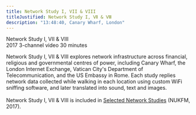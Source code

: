 ```yaml
---
title: Network Study I, VII & VIII
titleJustified: Network Study I, Ⅶ & Ⅷ
description: "13:48:40, Canary Wharf, London"
---
```

Network Study I, VII & VIII<span class="dc-hide-on-large"><br>2017</span>
3-channel video
30 minutes
<span class="dc-hide-on-large"><br></span>

Network Study I, VII & VIII explores network infrastructure across financial, religious and governmental centres of power, including Canary Wharf, the London Internet Exchange, Vatican City's Department of Telecommunication, and the US Embassy in Rome. Each study replies network data collected while walking in each location using custom WiFi sniffing software, and later translated into sound, text and images.<br><br>Network Study I, VII & VIII is included in <a href="https://rizo.stream/s/selected-network-studies" target="_blank">Selected Network Studies</a> (NUKFM, 2017).